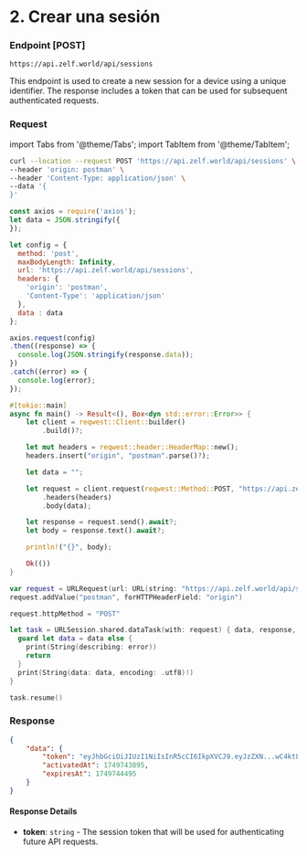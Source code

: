 # 2. Crear una sesión

### Endpoint \[POST]

```
https://api.zelf.world/api/sessions
```

This endpoint is used to create a new session for a device using a unique identifier. The response includes a token that can be used for subsequent authenticated requests.

### Request

import Tabs from '@theme/Tabs';
import TabItem from '@theme/TabItem';

<Tabs>
<TabItem value="cURL" label="cURL">

```bash
curl --location --request POST 'https://api.zelf.world/api/sessions' \
--header 'origin: postman' \
--header 'Content-Type: application/json' \
--data '{
}'
```

</TabItem>

<TabItem value="Node.js" label="Node.js">

```javascript
const axios = require('axios');
let data = JSON.stringify({
});

let config = {
  method: 'post',
  maxBodyLength: Infinity,
  url: 'https://api.zelf.world/api/sessions',
  headers: { 
    'origin': 'postman', 
    'Content-Type': 'application/json'
  },
  data : data
};

axios.request(config)
.then((response) => {
  console.log(JSON.stringify(response.data));
})
.catch((error) => {
  console.log(error);
});

```

</TabItem>

<TabItem value="Rust" label="Rust">

```rust
#[tokio::main]
async fn main() -> Result<(), Box<dyn std::error::Error>> {
    let client = reqwest::Client::builder()
        .build()?;

    let mut headers = reqwest::header::HeaderMap::new();
    headers.insert("origin", "postman".parse()?);

    let data = "";

    let request = client.request(reqwest::Method::POST, "https://api.zelf.world/api/sessions")
        .headers(headers)
        .body(data);

    let response = request.send().await?;
    let body = response.text().await?;

    println!("{}", body);

    Ok(())
}
```

</TabItem>

<TabItem value="Swift" label="Swift">

```swift
var request = URLRequest(url: URL(string: "https://api.zelf.world/api/sessions")!,timeoutInterval: Double.infinity)
request.addValue("postman", forHTTPHeaderField: "origin")

request.httpMethod = "POST"

let task = URLSession.shared.dataTask(with: request) { data, response, error in 
  guard let data = data else {
    print(String(describing: error))
    return
  }
  print(String(data: data, encoding: .utf8)!)
}

task.resume()

```

</TabItem>
</Tabs>

### Response

<Tabs>
<TabItem value="200" label="200">

```json
{
    "data": {
        "token": "eyJhbGciOiJIUzI1NiIsInR5cCI6IkpXVCJ9.eyJzZXN...wC4ktLdSKUeb79EE",
        "activatedAt": 1749743895,
        "expiresAt": 1749744495
    }
}
```

</TabItem>
</Tabs>

#### Response Details

* **token**: `string` - The session token that will be used for authenticating future API requests.
